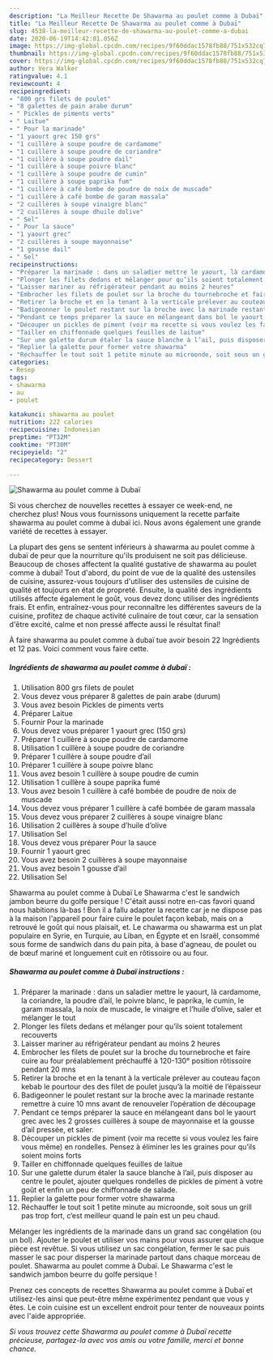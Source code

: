```yaml
---
description: "La Meilleur Recette De Shawarma au poulet comme à Dubaï"
title: "La Meilleur Recette De Shawarma au poulet comme à Dubaï"
slug: 4538-la-meilleur-recette-de-shawarma-au-poulet-comme-a-dubai
date: 2020-06-19T14:42:01.056Z
image: https://img-global.cpcdn.com/recipes/9f60ddac1578fb88/751x532cq70/shawarma-au-poulet-comme-a-dubai-photo-principale-de-la-recette.jpg
thumbnail: https://img-global.cpcdn.com/recipes/9f60ddac1578fb88/751x532cq70/shawarma-au-poulet-comme-a-dubai-photo-principale-de-la-recette.jpg
cover: https://img-global.cpcdn.com/recipes/9f60ddac1578fb88/751x532cq70/shawarma-au-poulet-comme-a-dubai-photo-principale-de-la-recette.jpg
author: Vera Walker
ratingvalue: 4.1
reviewcount: 4
recipeingredient:
- "800 grs filets de poulet"
- "8 galettes de pain arabe durum"
- " Pickles de piments verts"
- " Laitue"
- " Pour la marinade"
- "1 yaourt grec 150 grs"
- "1 cuillère à soupe poudre de cardamome"
- "1 cuillère à soupe poudre de coriandre"
- "1 cuillère à soupe poudre dail"
- "1 cuillère à soupe poivre blanc"
- "1 cuillère à soupe poudre de cumin"
- "1 cuillère à soupe paprika fum"
- "1 cuillère à café bombe de poudre de noix de muscade"
- "1 cuillère à café bombe de garam massala"
- "2 cuillères à soupe vinaigre blanc"
- "2 cuillères à soupe dhuile dolive"
- " Sel"
- " Pour la sauce"
- "1 yaourt grec"
- "2 cuillères à soupe mayonnaise"
- "1 gousse dail"
- " Sel"
recipeinstructions:
- "Préparer la marinade : dans un saladier mettre le yaourt, là cardamome, la coriandre, la poudre d’ail, le poivre blanc, le paprika, le cumin, le garam massala, la noix de muscade, le vinaigre et l’huile d’olive, saler et mélanger le tout"
- "Plonger les filets dedans et mélanger pour qu’ils soient totalement recouverts"
- "Laisser mariner au réfrigérateur pendant au moins 2 heures"
- "Embrocher les filets de poulet sur la broche du tournebroche et faire cuire au four préalablement préchauffé à 120-130° position rôtissoire pendant 20 mns"
- "Retirer la broche et en la tenant à la verticale prélever au couteau façon kebab le pourtour des des filet de poulet jusqu’à la moitié de l’épaisseur"
- "Badigeonner le poulet restant sur la broche avec la marinade restante remettre à cuire 10 mns avant de renouveler l’opération de découpage"
- "Pendant ce temps préparer la sauce en mélangeant dans bol le yaourt grec avec les 2 grosses cuillères à soupe de mayonnaise et la gousse d’ail pressée, et saler."
- "Découper un pickles de piment (voir ma recette si vous voulez les faire vous même) en rondelles. Pensez à éliminer les les graines pour qu’ils soient moins forts"
- "Tailler en chiffonnade quelques feuilles de laitue"
- "Sur une galette durum étaler la sauce blanche à l’ail, puis disposer au centre le poulet, ajouter quelques rondelles de pickles de piment à votre goût et enfin un peu de chiffonnade de salade."
- "Replier la galette pour former votre shawarma"
- "Réchauffer le tout soit 1 petite minute au microonde, soit sous un grill pas trop fort, c’est meilleur quand le pain est un peu chaud."
categories:
- Resep
tags:
- shawarma
- au
- poulet

katakunci: shawarma au poulet 
nutrition: 222 calories
recipecuisine: Indonesian
preptime: "PT32M"
cooktime: "PT30M"
recipeyield: "2"
recipecategory: Dessert

---
```



![Shawarma au poulet comme à Dubaï](https://img-global.cpcdn.com/recipes/9f60ddac1578fb88/751x532cq70/shawarma-au-poulet-comme-a-dubai-photo-principale-de-la-recette.jpg)

Si vous cherchez de nouvelles recettes à essayer ce week-end, ne cherchez plus! Nous vous fournissons uniquement la recette parfaite shawarma au poulet comme à dubaï ici. Nous avons également une grande variété de recettes à essayer.

La plupart des gens se sentent inférieurs à shawarma au poulet comme à dubaï de peur que la nourriture qu'ils produisent ne soit pas délicieuse. Beaucoup de choses affectent la qualité gustative de shawarma au poulet comme à dubaï! Tout d'abord, du point de vue de la qualité des ustensiles de cuisine, assurez-vous toujours d'utiliser des ustensiles de cuisine de qualité et toujours en état de propreté. Ensuite, la qualité des ingrédients utilisés affecte également le goût, vous devez donc utiliser des ingrédients frais. Et enfin, entraînez-vous pour reconnaître les différentes saveurs de la cuisine, profitez de chaque activité culinaire de tout cœur, car la sensation d'être excité, calme et non pressé affecte aussi le résultat final!

<!--inarticleads1-->

À faire shawarma au poulet comme à dubaï tue avoir besoin 22 Ingrédients et 12 pas. Voici comment vous faire cette.

##### Ingrédients de shawarma au poulet comme à dubaï :

1. Utilisation 800 grs filets de poulet
1. Vous devez vous préparer 8 galettes de pain arabe (durum)
1. Vous avez besoin  Pickles de piments verts
1. Préparer  Laitue
1. Fournir  Pour la marinade
1. Vous devez vous préparer 1 yaourt grec (150 grs)
1. Préparer 1 cuillère à soupe poudre de cardamome
1. Utilisation 1 cuillère à soupe poudre de coriandre
1. Préparer 1 cuillère à soupe poudre d’ail
1. Préparer 1 cuillère à soupe poivre blanc
1. Vous avez besoin 1 cuillère à soupe poudre de cumin
1. Utilisation 1 cuillère à soupe paprika fumé
1. Vous avez besoin 1 cuillère à café bombée de poudre de noix de muscade
1. Vous devez vous préparer 1 cuillère à café bombée de garam massala
1. Vous devez vous préparer 2 cuillères à soupe vinaigre blanc
1. Utilisation 2 cuillères à soupe d’huile d’olive
1. Utilisation  Sel
1. Vous devez vous préparer  Pour la sauce
1. Fournir 1 yaourt grec
1. Vous avez besoin 2 cuillères à soupe mayonnaise
1. Vous avez besoin 1 gousse d’ail
1. Utilisation  Sel


Shawarma au poulet comme à Dubaï Le Shawarma c&#39;est le sandwich jambon beurre du golfe persique ! C&#39;était aussi notre en-cas favori quand nous habitions là-bas ! Bon il a fallu adapter la recette car je ne dispose pas à la maison l&#39;appareil pour faire cuire le poulet façon kebab, mais on a retrouvé le goût qui nous plaisait, et. Le chawarma ou shawarma est un plat populaire en Syrie, en Turquie, au Liban, en Égypte et en Israël, consommé sous forme de sandwich dans du pain pita, à base d&#39;agneau, de poulet ou de bœuf mariné et longuement cuit en rôtissoire ou au four. 

<!--inarticleads2-->

##### Shawarma au poulet comme à Dubaï instructions :

1. Préparer la marinade : dans un saladier mettre le yaourt, là cardamome, la coriandre, la poudre d’ail, le poivre blanc, le paprika, le cumin, le garam massala, la noix de muscade, le vinaigre et l’huile d’olive, saler et mélanger le tout
1. Plonger les filets dedans et mélanger pour qu’ils soient totalement recouverts
1. Laisser mariner au réfrigérateur pendant au moins 2 heures
1. Embrocher les filets de poulet sur la broche du tournebroche et faire cuire au four préalablement préchauffé à 120-130° position rôtissoire pendant 20 mns
1. Retirer la broche et en la tenant à la verticale prélever au couteau façon kebab le pourtour des des filet de poulet jusqu’à la moitié de l’épaisseur
1. Badigeonner le poulet restant sur la broche avec la marinade restante remettre à cuire 10 mns avant de renouveler l’opération de découpage
1. Pendant ce temps préparer la sauce en mélangeant dans bol le yaourt grec avec les 2 grosses cuillères à soupe de mayonnaise et la gousse d’ail pressée, et saler.
1. Découper un pickles de piment (voir ma recette si vous voulez les faire vous même) en rondelles. Pensez à éliminer les les graines pour qu’ils soient moins forts
1. Tailler en chiffonnade quelques feuilles de laitue
1. Sur une galette durum étaler la sauce blanche à l’ail, puis disposer au centre le poulet, ajouter quelques rondelles de pickles de piment à votre goût et enfin un peu de chiffonnade de salade.
1. Replier la galette pour former votre shawarma
1. Réchauffer le tout soit 1 petite minute au microonde, soit sous un grill pas trop fort, c’est meilleur quand le pain est un peu chaud.


Mélanger les ingrédients de la marinade dans un grand sac congélation (ou un bol). Ajouter le poulet et utiliser vos mains pour vous assurer que chaque pièce est revêtue. Si vous utilisez un sac congélation, fermer le sac puis masser le sac pour disperser la marinade partout dans chaque morceau de poulet. Shawarma au poulet comme à Dubaï. Le Shawarma c&#39;est le sandwich jambon beurre du golfe persique ! 

<!--inarticleads1-->

<p>
Prenez ces concepts de recettes Shawarma au poulet comme à Dubaï et utilisez-les ainsi que peut-être même expérimentez pendant que vous y êtes. Le coin cuisine est un excellent endroit pour tenter de nouveaux points avec l'aide appropriée.
</p>

<p>
<i>Si vous trouvez cette Shawarma au poulet comme à Dubaï recette précieuse, partagez-la avec vos amis ou votre famille, merci et bonne chance.</i>
</p>
